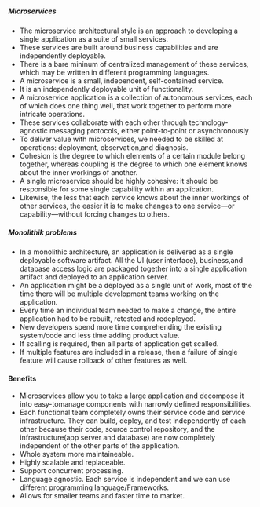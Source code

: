 ##### Microservices
* The microservice architectural style is an approach to developing a single application as a suite of small services.
* These services are built around business capabilities and are independently deployable.
* There is a bare mininum of centralized management of these services, which may be written in different programming languages.
* A microservice is a small, independent, self-contained service.
* It is an independently deployable unit of functionality.
* A microservice application is a collection of autonomous services, each of which does one thing well, that work together to perform more intricate operations.
* These services collaborate with each other through technology-agnostic messaging protocols, either point-to-point or asynchronously
* To deliver value with microservices, we needed to be skilled at operations: deployment, observation,and diagnosis.
* Cohesion is the degree to which elements of a certain module belong together, whereas coupling is the degree to which one element knows about the inner workings of another.
* A single microservice should be highly cohesive: it should be responsible for some single capability within an application.
* Likewise, the less that each service knows about the inner workings of other services, the easier it is to make changes to one service—or capability—without forcing
changes to others.

##### Monolithik problems
* In a monolithic architecture, an application is delivered as a single deployable software artifact. All the UI (user interface), business,and database access logic are packaged together into a single application artifact and deployed to an application server.
* An application might be a deployed as a single unit of work, most of the time there will be multiple development teams working on the application.
* Every time an individual team needed to make a change, the entire application had to be rebuilt, retested and redeployed.
* New developers spend more time comprehending the existing system/code and less time adding product value.
* If scalling is required, then all parts of application get scalled.
* If multiple features are included in a release, then a failure of single feature will cause rollback of other features as well.

#### Benefits
* Microservices allow you to take a large application and decompose it into easy-tomanage components with narrowly defined responsibilities.
* Each functional team completely owns their service code and service infrastructure. They can build, deploy, and test independently
of each other because their code, source control repository, and the infrastructure(app server and database) are now completely independent of the other parts of the application.
* Whole system more maintaineable.
* Highly scalable and replaceable.
* Support concurrent processing.
* Language agnostic. Each service is independent and we can use different programming language/Frameworks.
* Allows for smaller teams and faster time to market.
